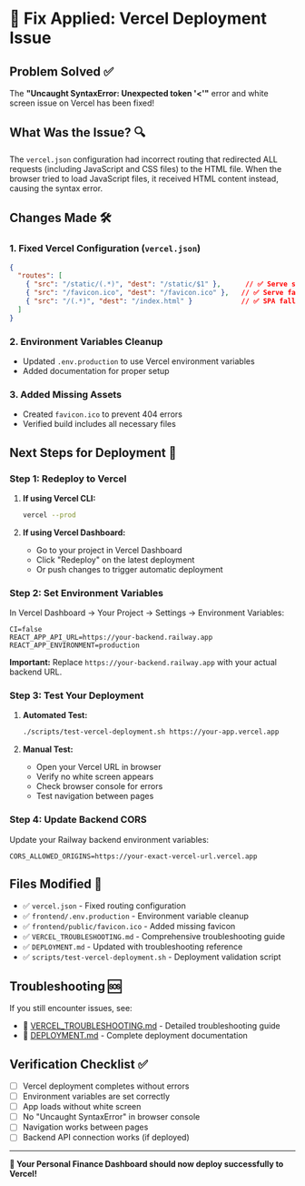 # 🎯 Fix Applied: Vercel Deployment Issue

## Problem Solved ✅

The **"Uncaught SyntaxError: Unexpected token '<'"** error and white screen issue on Vercel has been fixed!

## What Was the Issue? 🔍

The `vercel.json` configuration had incorrect routing that redirected ALL requests (including JavaScript and CSS files) to the HTML file. When the browser tried to load JavaScript files, it received HTML content instead, causing the syntax error.

## Changes Made 🛠️

### 1. Fixed Vercel Configuration (`vercel.json`)
```json
{
  "routes": [
    { "src": "/static/(.*)", "dest": "/static/$1" },      // ✅ Serve static assets
    { "src": "/favicon.ico", "dest": "/favicon.ico" },   // ✅ Serve favicon
    { "src": "/(.*)", "dest": "/index.html" }            // ✅ SPA fallback
  ]
}
```

### 2. Environment Variables Cleanup
- Updated `.env.production` to use Vercel environment variables
- Added documentation for proper setup

### 3. Added Missing Assets
- Created `favicon.ico` to prevent 404 errors
- Verified build includes all necessary files

## Next Steps for Deployment 🚀

### Step 1: Redeploy to Vercel

1. **If using Vercel CLI:**
   ```bash
   vercel --prod
   ```

2. **If using Vercel Dashboard:**
   - Go to your project in Vercel Dashboard
   - Click "Redeploy" on the latest deployment
   - Or push changes to trigger automatic deployment

### Step 2: Set Environment Variables

In Vercel Dashboard → Your Project → Settings → Environment Variables:

```env
CI=false
REACT_APP_API_URL=https://your-backend.railway.app
REACT_APP_ENVIRONMENT=production
```

**Important:** Replace `https://your-backend.railway.app` with your actual backend URL.

### Step 3: Test Your Deployment

1. **Automated Test:**
   ```bash
   ./scripts/test-vercel-deployment.sh https://your-app.vercel.app
   ```

2. **Manual Test:**
   - Open your Vercel URL in browser
   - Verify no white screen appears
   - Check browser console for errors
   - Test navigation between pages

### Step 4: Update Backend CORS

Update your Railway backend environment variables:
```env
CORS_ALLOWED_ORIGINS=https://your-exact-vercel-url.vercel.app
```

## Files Modified 📁

- ✅ `vercel.json` - Fixed routing configuration
- ✅ `frontend/.env.production` - Environment variable cleanup
- ✅ `frontend/public/favicon.ico` - Added missing favicon
- ✅ `VERCEL_TROUBLESHOOTING.md` - Comprehensive troubleshooting guide
- ✅ `DEPLOYMENT.md` - Updated with troubleshooting reference
- ✅ `scripts/test-vercel-deployment.sh` - Deployment validation script

## Troubleshooting 🆘

If you still encounter issues, see:
- 📖 [VERCEL_TROUBLESHOOTING.md](VERCEL_TROUBLESHOOTING.md) - Detailed troubleshooting guide
- 📖 [DEPLOYMENT.md](DEPLOYMENT.md) - Complete deployment documentation

## Verification Checklist ✅

- [ ] Vercel deployment completes without errors
- [ ] Environment variables are set correctly
- [ ] App loads without white screen
- [ ] No "Uncaught SyntaxError" in browser console
- [ ] Navigation works between pages
- [ ] Backend API connection works (if deployed)

---

**🎉 Your Personal Finance Dashboard should now deploy successfully to Vercel!**